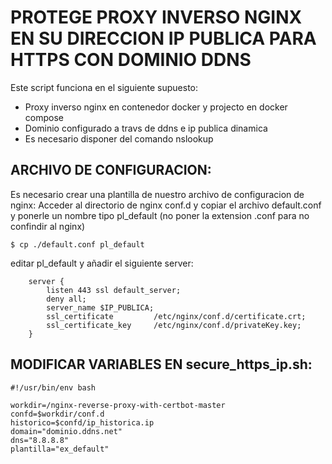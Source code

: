 # PROTEGE PROXY INVERSO NGINX EN SU DIRECCION IP PUBLICA PARA HTTPS CON DOMINIO DDNS
Este script funciona en el siguiente supuesto:
- Proxy inverso nginx en contenedor docker y projecto en docker compose
- Dominio configurado a travs de ddns e ip publica dinamica
- Es necesario disponer del comando nslookup

## ARCHIVO DE CONFIGURACION:
Es necesario crear una plantilla de nuestro archivo de configuracion de nginx:
Acceder al directorio de nginx conf.d y copiar el archivo default.conf y ponerle un nombre tipo pl_default (no poner la extension .conf para no confindir al nginx)

`$ cp ./default.conf pl_default`

editar pl_default y añadir el siguiente server:

```
    server {
        listen 443 ssl default_server;
        deny all;
        server_name $IP_PUBLICA;
        ssl_certificate         /etc/nginx/conf.d/certificate.crt;
        ssl_certificate_key     /etc/nginx/conf.d/privateKey.key;
    }
```

## MODIFICAR VARIABLES EN secure_https_ip.sh:


```
#!/usr/bin/env bash

workdir=/nginx-reverse-proxy-with-certbot-master
confd=$workdir/conf.d
historico=$confd/ip_historica.ip
domain="dominio.ddns.net"
dns="8.8.8.8"
plantilla="ex_default"
```





